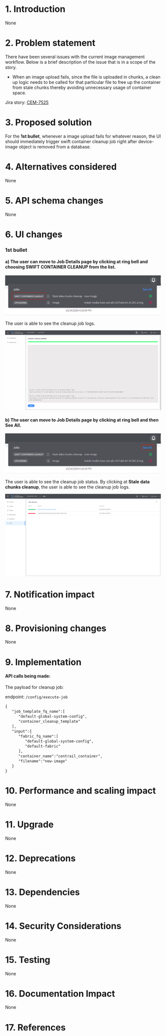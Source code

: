 # 1. Introduction
None
# 2. Problem statement
There have been several issues with the current image management workflow.  Below is a brief description of the issue that is in a scope of the story.

- When an image upload fails, since the file is uploaded in chunks, a clean up logic needs to be called for that particular file to free up the container from stale chunks thereby avoiding unnecessary usage of container space.

Jira story: [CEM-7525](https://contrail-jws.atlassian.net/browse/CEM-7525)
# 3. Proposed solution
For the **1st bullet**, whenever a image upload fails for whatever reason, the UI should immediately trigger swift container cleanup job right after device-image object is removed from a database.

# 4. Alternatives considered
None
# 5. API schema changes
None
# 6. UI changes

### **1st bullet**

#### a) The user can move to Job Details page by clicking at ring bell and choosing **SWIFT CONTAINER CLEANUP** from the list.

![Pending jobs list](../images/device-image-cleanup-job-1.png)

The user is able to see the cleanup job logs.

![Job details page](../images/device-image-cleanup-job-details.png)

#### b) The user can move to Job Details page by clicking at ring bell and then **See All**.

![Pending jobs list](../images/device-image-cleanup-job-2.png)

The user is able to see the cleanup job status. By clicking at **Stale data chunks cleanup**, the user is able to see the cleanup job logs.

![Job status page](../images/device-image-cleanup-job-status.png)

# 7. Notification impact
None
# 8. Provisioning changes
None
# 9. Implementation
#### API calls being made:

The payload for cleanup job:

endpoint: `/config/execute-job`

    {  
       "job_template_fq_name":[  
          "default-global-system-config",
          "container_cleanup_template"
       ],
       "input":{  
          "fabric_fq_name":[  
             "default-global-system-config",
             "default-fabric"
          ],
          "container_name":"contrail_container",
          "filename":"new-image"
       }
    }


# 10. Performance and scaling impact
None
# 11. Upgrade
None
# 12. Deprecations
None
# 13. Dependencies
None
# 14. Security Considerations
None
# 15. Testing
None
# 16. Documentation Impact
None
# 17. References
